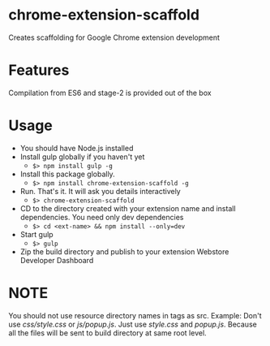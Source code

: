 # chrome-extension-scaffold
Creates scaffolding for Google Chrome extension development
# Features
Compilation from ES6 and stage-2 is provided out of the box  
# Usage
* You should have Node.js installed
* Install gulp globally if you haven't yet
  * ```$> npm install gulp -g```
* Install this package globally.
  * ```$> npm install chrome-extension-scaffold -g```
* Run. That's it. It will ask you details interactively
  * ```$> chrome-extension-scaffold```  
* CD to the directory created with your extension name and install dependencies. You need only dev dependencies
  * ```$> cd <ext-name> && npm install --only=dev```
* Start gulp
  * ```$> gulp```  
* Zip the build directory and publish to your extension Webstore Developer Dashboard  
# NOTE  
You should not use resource directory names in tags as src. Example: Don't use _css/style.css_ or _js/popup.js_. Just use _style.css_ and _popup.js_.
Because all the files will be sent to build directory at same root level.
